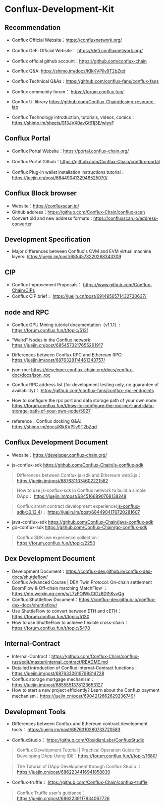 # Conflux-Development-Kit


## Recommendation
- Conflux Official Website：https://confluxnetwork.org/

- Conflux DeFi Official Website：	https://defi.confluxnetwork.org/

- Conflux official github account：https://github.com/conflux-chain

- Conflux Q&A: https://shimo.im/docs/KlkKVPllv9T2bZqd

- Conflux Technical Q&As：https://github.com/conflux-fans/conflux-faqs

- Conflux community forum：	https://forum.conflux.fun/

- Conflux UI library	https://github.com/Conflux-Chain/design-resource-lab

- Conflux Technology introduction, tutorials, videos, comics：https://shimo.im/sheets/913JVX0avGt61j3E/wIyyF



## Conflux Portal	
- Conflux Portal Website：https://portal.conflux-chain.org/

- Conflux Portal Github：https://github.com/Conflux-Chain/conflux-portal

- Conflux Plug-in wallet installation instructions tutorial：https://juejin.cn/post/6844904132948525070/

## Conflux Block browser
- Website：https://confluxscan.io/
- Github address：https://github.com/Conflux-Chain/conflux-scan
- Convert old and new address formats：https://confluxscan.io/address-converter

## Development Specification

- Major differences between Conflux's CVM and EVM virtual machine layers: https://juejin.im/post/6854573220268343309

## CIP
- Conflux Improvement Proposals：	https://www.github.com/Conflux-Chain/CIPs
- Conflux CIP brief： https://juejin.cn/post/6914956571432730637/



## node and RPC
- Conflux GPU Mining tutorial documentation（v1.1.1）:	https://forum.conflux.fun/t/topic/5131
- "Weird" Nodes in the Conflux network:	https://juejin.cn/post/6854573217655291917
- Differences between Conflux RPC and Ethereum RPC:	https://juejin.im/post/6876328114461343757/
- json rpc:	https://developer.conflux-chain.org/docs/conflux-doc/docs/json_rpc
- Conflux RPC address list (for development testing only, no guarantee of availability)：	https://github.com/conflux-fans/conflux-rpc-endpoints

- How to configure the rpc port and data storage path of your own node: https://forum.conflux.fun/t/how-to-configure-the-rpc-port-and-data-storage-path-of-your-own-node/5927

- reference：Conflux docking Q&A: https://shimo.im/docs/KlkKVPllv9T2bZqd



## Conflux Development Document	
- Website：https://developer.conflux-chain.org/

- js-conflux-sdk	https://github.com/Conflux-Chain/js-conflux-sdk

> Differences between Conflux js-sdk and Ethereum web3.js：	https://juejin.im/post/6876311074602221582

> How to use js-conflux-sdk in Conflux network to build a simple DApp：	https://juejin.im/post/6845166890768138248

> Conflux smart contract development experience(js-conflux-sdk@0.13.4)：	https://juejin.im/post/6844904176720281607

- java-conflux-sdk	https://github.com/Conflux-Chain/java-conflux-sdk
- go-conflux-sdk	https://github.com/Conflux-Chain/go-conflux-sdk
> Conflux SDK use experience collection：https://forum.conflux.fun/t/topic/2250

## Dex Development Document
- Development Document：https://conflux-dev.github.io/conflux-dex-docs/shuttleflow/
- Conflux Advanced Course | DEX Twin Protocol: On-chain settlement BoomFlow & Off-chain matching MatchFlow	：https://mp.weixin.qq.com/s/L7zFOIWkCtDz8DI1jKvvQg
- Conflux Shuttleflow Document：https://conflux-dev.github.io/conflux-dex-docs/shuttleflow/
- Use ShuttleFlow to convert between ETH and cETH：https://forum.conflux.fun/t/topic/5130
- How to use ShuttleFlow to achieve flexible cross-chain：https://forum.conflux.fun/t/topic/5478



## Internal-Contract
- Internal-Contract：https://github.com/Conflux-Chain/conflux-rust/edit/master/internal_contract/README.md
- Detailed introduction of Conflux Internal-Contract functions：https://juejin.im/post/6876330619798814728
- Conflux storage mortgage mechanism：https://juejin.im/post/6855551378123653127
- How to start a new project efficiently? Learn about the Conflux payment mechanism：https://juejin.cn/post/6904212662629236749/

## Development Tools
- Differences between Conflux and Ethereum contract development tools：	https://juejin.im/post/6876310280733720583

- ConfluxStudio：	https://github.com/ObsidianLabs/ConfluxStudio
> Conflux Development Tutorial | Practical Operation Guide for Developing DApp Using IDE：https://forum.conflux.fun/t/topic/1680/

> The Tutorial of DApp Development through Conflux Studio ：https://juejin.cn/post/6862234416941858830


- Conflux-truffle：	https://github.com/Conflux-Chain/conflux-truffle
> Conflux Truffle user's guidance：https://juejin.cn/post/6862239117934067726






